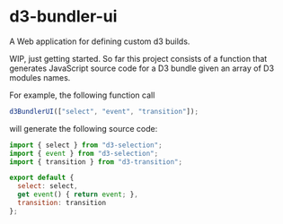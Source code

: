 # d3-bundler-ui
A Web application for defining custom d3 builds.

WIP, just getting started. So far this project consists of a function that generates JavaScript source code for a D3 bundle given an array of D3 modules names.

For example, the following function call

```javascript
d3BundlerUI(["select", "event", "transition"]);
```

will generate the following source code:

```javascript
import { select } from "d3-selection";
import { event } from "d3-selection";
import { transition } from "d3-transition";

export default {
  select: select,
  get event() { return event; },
  transition: transition
};
```
